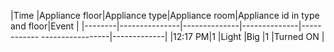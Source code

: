 |Time    |Appliance floor|Appliance type|Appliance room|Appliance id in type and floor|Event        |
|--------|---------------|--------------|--------------|------------ -----------------|-------------|
|12:17 PM|1              |Light         |Big           |1                             |Turned ON    |
